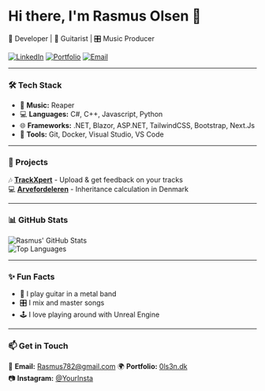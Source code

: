 # Hi there, I'm Rasmus Olsen 👋  
🚀 Developer | 🎸 Guitarist | 🎛️ Music Producer  

[![LinkedIn](https://img.shields.io/badge/-LinkedIn-blue?style=flat&logo=Linkedin&logoColor=white)](https://www.linkedin.com/in/rasmus-olsen-a036471bb/) 
[![Portfolio](https://img.shields.io/badge/Portfolio-Website-orange)](https://0ls3n.dk/)
[![Email](https://img.shields.io/badge/Email-rasmus@example.com-red)](mailto:Rasmus782@gmail.com)

---
### 🛠 Tech Stack
- 🎵 **Music:** Reaper 
- 💻 **Languages:** C#, C++, Javascript, Python 
- 🌐 **Frameworks:** .NET, Blazor, ASP.NET, TailwindCSS, Bootstrap, Next.Js
- 🔧 **Tools:** Git, Docker, Visual Studio, VS Code

---
### 🎸 Projects
🎶 **[TrackXpert](https://github.com/0ls3n/TrackXpert)** - Upload & get feedback on your tracks  
💻 **[Arvefordeleren](https://github.com/Markusrgg/Arvefordeleren)** - Inheritance calculation in Denmark  

---
### 📊 GitHub Stats
![Rasmus' GitHub Stats](https://github-readme-stats.vercel.app/api?username=0ls3n&show_icons=true&theme=radical)  
![Top Languages](https://github-readme-stats.vercel.app/api/top-langs/?username=0ls3n&layout=compact&theme=radical)  

---
### ✨ Fun Facts
- 🎸 I play guitar in a metal band  
- 🎛️ I mix and master songs  
- 🕹️ I love playing around with Unreal Engine

---
### 📫 Get in Touch
💌 **Email:** Rasmus782@gmail.com
🌍 **Portfolio:** [0ls3n.dk](https://0ls3n.dk/)  
📷 **Instagram:** [@YourInsta](https://instagram.com/YourInsta)  

